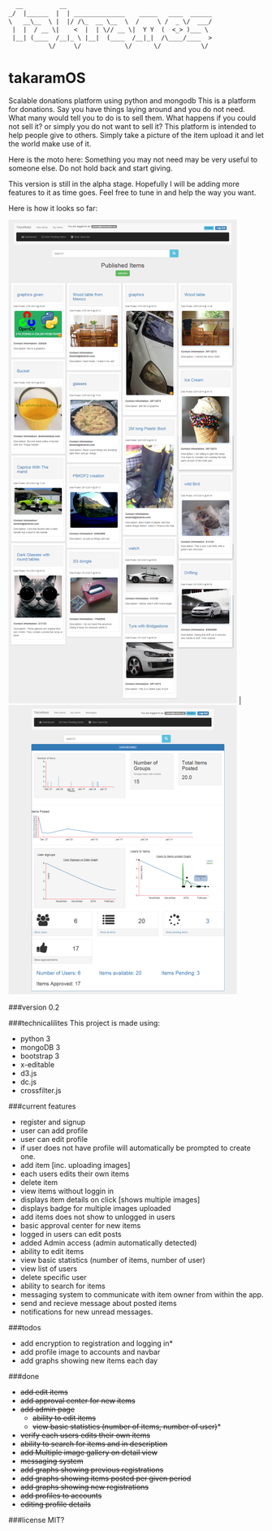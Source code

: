       __          __                                        
    _/  |______  |  | ______________    _____   ____  ______
    \   __\__  \ |  |/ /\_  __ \__  \  /     \ /  _ \/  ___/
     |  |  / __ \|    <  |  | \// __ \|  Y Y  (  <_> )___ \ 
     |__| (____  /__|_ \ |__|  (____  /__|_|  /\____/____  >
               \/     \/            \/      \/           \/ 

# takaramOS
Scalable donations platform using python and mongodb
This is a platform for donations. Say you have things laying around and you do not need. What many would tell you to do is to sell them. What happens if you could not sell it? or simply you do not want to sell it?  This platform is intended to help people give to others. Simply take a picture of the item upload it and let the world make use of it. 

Here is the moto here: Something you may not need may be very useful to someone else.
Do not hold back and start giving.

This version is still in the alpha stage. Hopefully I will be adding more features to it as time goes. Feel free to tune in and help the way you want.

Here is how it looks so far:

![alt tag](https://github.com/ibininja/takaramOS/blob/master/src/static/assets/takaramOS_small.png?raw=true) | ![alt tag](https://github.com/ibininja/takaramOS/blob/master/src/static/assets/takaram_dashboard_small.png?raw=true) 

###version
0.2

###technicalilites
This project is made using:
* python 3
* mongoDB 3
* bootstrap 3
* x-editable
* d3.js
* dc.js
* crossfilter.js

###current features
* register and signup
* user can add profile
* user can edit profile
* if user does not have profile will automatically be prompted to create one.
* add item [inc. uploading images]
* each users edits their own items
* delete item
* view items without loggin in
* displays item details on click [shows multiple images]
* displays badge for multiple images uploaded
* add items does not show to unlogged in users
* basic approval center for new items
* logged in users can edit posts
* added Admin access (admin automatically detected)
 * ability to edit items
 * view basic statistics (number of items, number of user)
 * view list of users
 * delete specific user
* ability to search for items
* messaging system to communicate with item owner from within the app.
 * send and recieve message about posted items
 * notifications for new unread messages.

###todos
* add encryption to registration and logging in* 
* add profile image to accounts and navbar
* add graphs showing new items each day  

###done
* ~~add edit items~~
* ~~add approval center for new items~~
* ~~add admin page~~
  * ~~ability to edit items~~
  * ~~view basic statistics (number of items, number of user)~~* 
* ~~verify each users edits their own items~~
* ~~ability to search for items and in description~~
* ~~add Multiple image gallery on detail view~~
* ~~messaging system~~
* ~~add graphs showing previous registrations~~
* ~~add graphs showing items posted per given period~~
* ~~add graphs showing new registrations~~
* ~~add profiles to accounts~~
* ~~editing profile details~~

###license
MIT?
